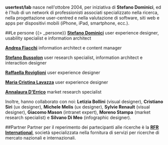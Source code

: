 **usertest/lab** nasce nell'ottobre 2004, per iniziativa di **Stefano Dominici**, ed è l'hub di un network di professionisti associati specializzato nella ricerca, nella progettazione user-centred e nella valutazione di software, siti web e apps per dispositivi mobili (iPhone, iPad, smartphone, ecc.).

##Le persone
{{> _persone}}
**<a href="./stefano-dominici.html">Stefano Dominici</a>**
user experience designer, usability specialist e information architect

**<a href="interna.asp?p=34">Andrea Fiacchi</a>**
information architect e content manager

**<a title="Link esterno: http://www.bussolon.it/" href="http://www.bussolon.it/">Stefano Bussolon**</a>
user research specialist, information architect e interaction designer

**<a href="interna.asp?p=39">Raffaella Roviglioni</a>**
user experience designer

**<a href="interna.asp?p=40">Maria Cristina Lavazza</a>**
user experience designer

**<a title="Link esterno: http://www.annalauraderrico.it/" href="http://www.annalauraderrico.it//">Annalaura D'Errico**</a>
market research specialist

Inoltre, hanno collaborato con noi: **Letizia Bollini** (visual designer), **Cristiano Siri** (ux designer), **Michele Melis** (ux designer), **Sylvie Renault** (visual designer), **Giacomo Mason** (intranet expert), **Moreno Stampa** (market research specialist) e **Silvano Di Meo** (infographic designer).

##Partner
Partner per il reperimento dei partecipanti alle ricerche è la **<a title="Link esterno al sito RFR" href="http://www.rfr-international.net/">RFR International</a>**, società specializzata nella fornitura di servizi per ricerche di mercato nazionali e internazionali.
